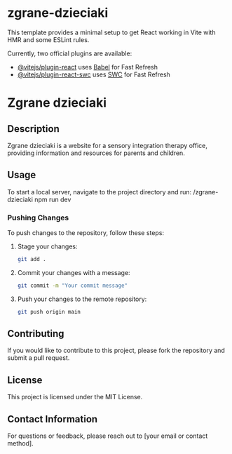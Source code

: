 # zgrane-dzieciaki

This template provides a minimal setup to get React working in Vite with HMR and some ESLint rules.

Currently, two official plugins are available:

- [@vitejs/plugin-react](https://github.com/vitejs/vite-plugin-react/blob/main/packages/plugin-react/README.md) uses [Babel](https://babeljs.io/) for Fast Refresh
- [@vitejs/plugin-react-swc](https://github.com/vitejs/vite-plugin-react-swc) uses [SWC](https://swc.rs/) for Fast Refresh

# Zgrane dzieciaki

## Description

Zgrane dzieciaki is a website for a sensory integration therapy office, providing information and resources for parents and children.

## Usage

To start a local server, navigate to the project directory and run:
/zgrane-dzieciaki npm run dev

### Pushing Changes

To push changes to the repository, follow these steps:

1. Stage your changes:

   ```bash
   git add .
   ```

2. Commit your changes with a message:

   ```bash
   git commit -m "Your commit message"
   ```

3. Push your changes to the remote repository:
   ```bash
   git push origin main
   ```

## Contributing

If you would like to contribute to this project, please fork the repository and submit a pull request.

## License

This project is licensed under the MIT License.

## Contact Information

For questions or feedback, please reach out to [your email or contact method].

